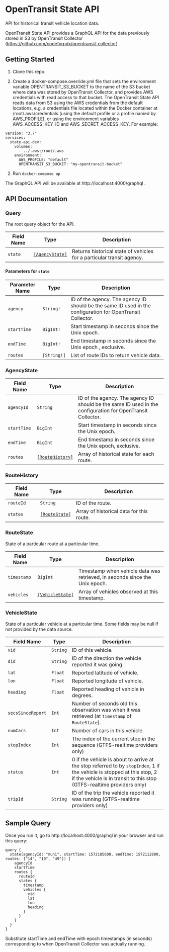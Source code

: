# OpenTransit State API

API for historical transit vehicle location data.

OpenTransit State API provides a GraphQL API for the data previously stored in S3 by OpenTransit Collector (https://github.com/codeforpdx/opentransit-collector).

## Getting Started

1. Clone this repo.

2. Create a docker-compose.override.yml file that sets the environment variable OPENTRANSIT_S3_BUCKET to the name of the S3 bucket where data was stored by OpenTransit Collector, and provides AWS credentials with read access to that bucket. The OpenTransit State API reads data from S3 using the AWS credentials from the default locations,
e.g. a credentials file located within the Docker container at /root/.aws/credentials (using the default profile or a profile named by AWS_PROFILE),
or using the environment variables AWS_ACCESS_KEY_ID and AWS_SECRET_ACCESS_KEY. For example:

```
version: "3.7"
services:
  state-api-dev:
    volumes:
      - ../.aws:/root/.aws
    environment:
      AWS_PROFILE: "default"
      OPENTRANSIT_S3_BUCKET: "my-opentransit-bucket"
```

2. Run `docker-compose up`

The GraphQL API will be available at http://localhost:4000/graphql .

## API Documentation

### Query

The root query object for the API.

| Field Name | Type | Description |
| --- | --- | --- |
| `state` | [`[AgencyState]`](#agencystate) | Returns historical state of vehicles for a particular transit agency. |

#### Parameters for `state`

| Parameter Name | Type | Description |
| --- | --- | --- |
| `agency` | `String!` | ID of the agency. The agency ID should be the same ID used in the configuration for OpenTransit Collector. |
| `startTime` | `BigInt!` | Start timestamp in seconds since the Unix epoch. |
| `endTime` | `BigInt!` | End timestamp in seconds since the Unix epoch , exclusive. |
| `routes` | `[String!]` | List of route IDs to return vehicle data. |

### AgencyState

| Field Name | Type | Description |
| --- | --- | --- |
| `agencyId` | `String` | ID of the agency. The agency ID should be the same ID used in the configuration for OpenTransit Collector. |
| `startTime` | `BigInt` | Start timestamp in seconds since the Unix epoch. |
| `endTime` | `BigInt` | End timestamp in seconds since the Unix epoch, exclusive. |
| `routes` | [`[RouteHistory]`](#routehistory) | Array of historical state for each route. |

### RouteHistory

| Field Name | Type | Description |
| --- | --- | --- |
| `routeId` | `String` | ID of the route. |
| `states` | [`[RouteState]`](#routestate) | Array of historical data for this route. |

### RouteState

State of a particular route at a particular time.

| Field Name | Type | Description |
| --- | --- | --- |
| `timestamp` | `BigInt` | Timestamp when vehicle data was retrieved, in seconds since the Unix epoch. |
| `vehicles` | [`[VehicleState]`](#vehiclestate) | Array of vehicles observed at this timestamp. |

### VehicleState

State of a particular vehicle at a particular time. Some fields may be null if not provided by the data source.

| Field Name | Type | Description |
| --- | --- | --- |
| `vid` | `String` | ID of this vehicle. |
| `did` | `String` | ID of the direction the vehicle reported it was going. |
| `lat` | `Float` | Reported latitude of vehicle. |
| `lon` | `Float` | Reported longitude of vehicle. |
| `heading` | `Float` | Reported heading of vehicle in degrees. |
| `secsSinceReport` | `Int` | Number of seconds old this observation was when it was retrieved (at `timestamp` of `RouteState`). |
| `numCars` | `Int` | Number of cars in this vehicle. |
| `stopIndex` | `Int` | The index of the current stop in the sequence (GTFS-realtime providers only) |
| `status` | `Int` | 0 if the vehicle is about to arrive at the stop referred to by `stopIndex`, 1 if the vehicle is stopped at this stop, 2 if the vehicle is in transit to this stop (GTFS-realtime providers only) |
| `tripId` | `String` | ID of the trip the vehicle reported it was running (GTFS-realtime providers only) |

## Sample Query

Once you run it, go to http://localhost:4000/graphql in your browser and run this query:

```
query {
  state(agencyId: "muni", startTime: 1572105600, endTime: 1572112800, routes: ["14", "19", "49"]) {
    agencyId
    startTime
    routes {
      routeId
      states {
        timestamp
        vehicles {
          vid
          lat
          lon
          heading
        }
      }
    }
  }
}
```

Substitute startTime and endTime with epoch timestamps (in seconds) corresponding to when OpenTransit Collector was actually running.
